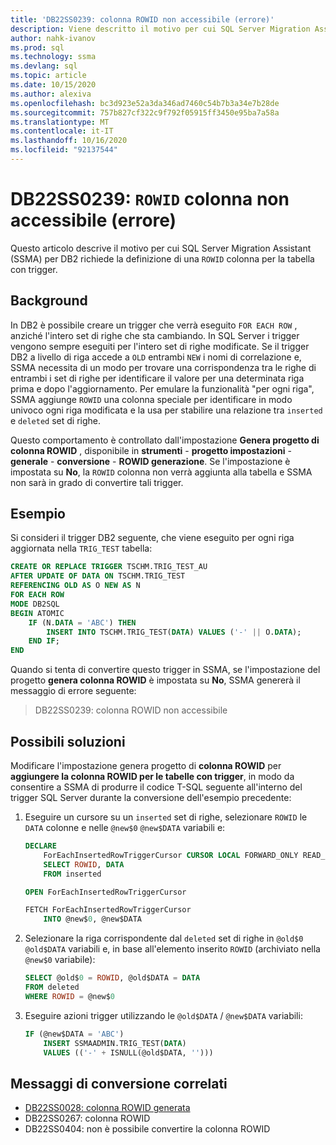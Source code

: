 ```yaml
---
title: 'DB22SS0239: colonna ROWID non accessibile (errore)'
description: Viene descritto il motivo per cui SQL Server Migration Assistant (SSMA) per DB2 richiede la definizione di una colonna ROWID.
author: nahk-ivanov
ms.prod: sql
ms.technology: ssma
ms.devlang: sql
ms.topic: article
ms.date: 10/15/2020
ms.author: alexiva
ms.openlocfilehash: bc3d923e52a3da346ad7460c54b7b3a34e7b28de
ms.sourcegitcommit: 757b827cf322c9f792f05915ff3450e95ba7a58a
ms.translationtype: MT
ms.contentlocale: it-IT
ms.lasthandoff: 10/16/2020
ms.locfileid: "92137544"
---
```

# <a name="db22ss0239-rowid-column-not-accessible-error"></a>DB22SS0239: `ROWID` colonna non accessibile (errore)

Questo articolo descrive il motivo per cui SQL Server Migration Assistant (SSMA) per DB2 richiede la definizione di una `ROWID` colonna per la tabella con trigger.

## <a name="background"></a>Background

In DB2 è possibile creare un trigger che verrà eseguito `FOR EACH ROW` , anziché l'intero set di righe che sta cambiando. In SQL Server i trigger vengono sempre eseguiti per l'intero set di righe modificate. Se il trigger DB2 a livello di riga accede a `OLD` entrambi `NEW` i nomi di correlazione e, SSMA necessita di un modo per trovare una corrispondenza tra le righe di entrambi i set di righe per identificare il valore per una determinata riga prima e dopo l'aggiornamento. Per emulare la funzionalità "per ogni riga", SSMA aggiunge `ROWID` una colonna speciale per identificare in modo univoco ogni riga modificata e la usa per stabilire una relazione tra `inserted` e `deleted` set di righe.

Questo comportamento è controllato dall'impostazione **Genera progetto di colonna ROWID** , disponibile in **strumenti**  -  **progetto impostazioni**  -  **generale**  -  **conversione**  -  **ROWID generazione**. Se l'impostazione è impostata su **No**, la `ROWID` colonna non verrà aggiunta alla tabella e SSMA non sarà in grado di convertire tali trigger.

## <a name="example"></a>Esempio

Si consideri il trigger DB2 seguente, che viene eseguito per ogni riga aggiornata nella `TRIG_TEST` tabella:

```sql
CREATE OR REPLACE TRIGGER TSCHM.TRIG_TEST_AU
AFTER UPDATE OF DATA ON TSCHM.TRIG_TEST
REFERENCING OLD AS O NEW AS N
FOR EACH ROW
MODE DB2SQL
BEGIN ATOMIC
    IF (N.DATA = 'ABC') THEN
        INSERT INTO TSCHM.TRIG_TEST(DATA) VALUES ('-' || O.DATA);
    END IF;
END
```

Quando si tenta di convertire questo trigger in SSMA, se l'impostazione del progetto **genera colonna ROWID** è impostata su **No**, SSMA genererà il messaggio di errore seguente:

> DB22SS0239: colonna ROWID non accessibile

## <a name="possible-remedies"></a>Possibili soluzioni

Modificare l'impostazione genera progetto di **colonna ROWID** per **aggiungere la colonna ROWID per le tabelle con trigger**, in modo da consentire a SSMA di produrre il codice T-SQL seguente all'interno del trigger SQL Server durante la conversione dell'esempio precedente:

1) Eseguire un cursore su un `inserted` set di righe, selezionare `ROWID` le `DATA` colonne e nelle `@new$0` `@new$DATA` variabili e:

    ```sql
    DECLARE
        ForEachInsertedRowTriggerCursor CURSOR LOCAL FORWARD_ONLY READ_ONLY FOR
        SELECT ROWID, DATA
        FROM inserted

    OPEN ForEachInsertedRowTriggerCursor

    FETCH ForEachInsertedRowTriggerCursor
        INTO @new$0, @new$DATA
    ```

2) Selezionare la riga corrispondente dal `deleted` set di righe in `@old$0` `@old$DATA` variabili e, in base all'elemento inserito `ROWID` (archiviato nella `@new$0` variabile):

    ```sql
    SELECT @old$0 = ROWID, @old$DATA = DATA
    FROM deleted
    WHERE ROWID = @new$0
    ```

3) Eseguire azioni trigger utilizzando le `@old$DATA` / `@new$DATA` variabili:

    ```sql
    IF (@new$DATA = 'ABC')
        INSERT SSMAADMIN.TRIG_TEST(DATA)
        VALUES (('-' + ISNULL(@old$DATA, '')))
    ```

## <a name="related-conversion-messages"></a>Messaggi di conversione correlati

* [DB22SS0028: colonna ROWID generata](db22ss0028.md)
* DB22SS0267: colonna ROWID
* DB22SS0404: non è possibile convertire la colonna ROWID
